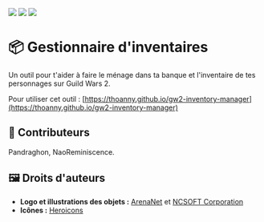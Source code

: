 [![](https://img.shields.io/badge/Linktr.ee-Thoanny-93c045?style=for-the-badge)](https://linktr.ee/thoanny)
[![](https://img.shields.io/badge/Twitch-Sub-93c045?style=for-the-badge)](https://www.twitch.tv/subs/thoanny)
[![](https://img.shields.io/badge/StreamElements-Tip-93c045?style=for-the-badge)](https://streamelements.com/thoanny/tip)

# 📦 Gestionnaire d'inventaires

Un outil pour t'aider à faire le ménage dans ta banque et l'inventaire de tes personnages sur Guild Wars 2.

Pour utiliser cet outil&nbsp;: [https://thoanny.github.io/gw2-inventory-manager](https://thoanny.github.io/gw2-inventory-manager)

## 💃 Contributeurs

Pandraghon, NaoReminiscence.

## 🖼️ Droits d'auteurs

* **Logo et illustrations des objets :** [ArenaNet](https://www.arena.net/) et [NCSOFT Corporation](https://ncsoft.com/)
* **Icônes :** [Heroicons](https://heroicons.com/)
